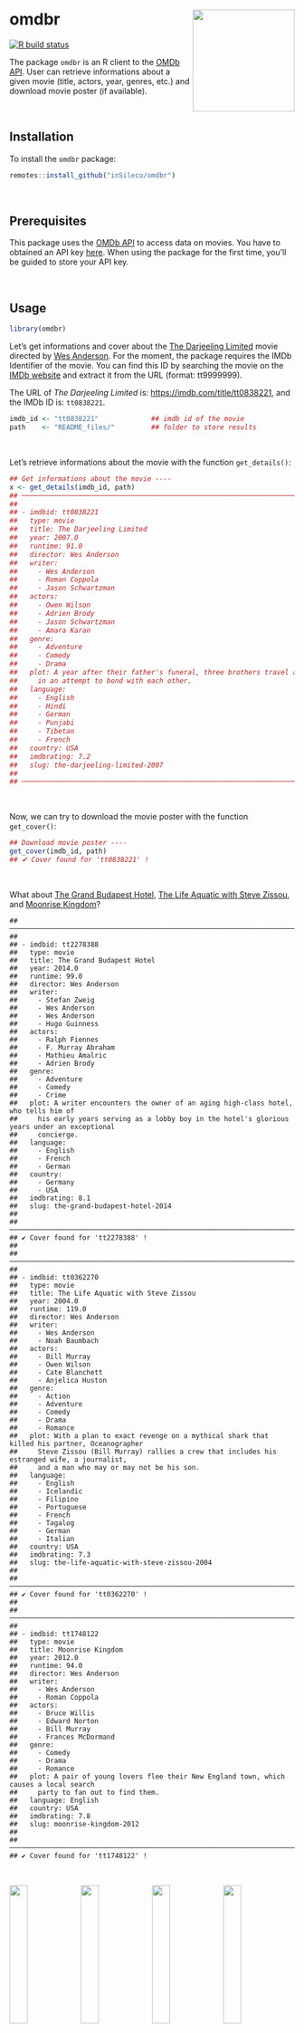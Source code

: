 
<!-- README.md is generated from README.Rmd. Please edit that file -->

# omdbr <img src="man/figures/logo.png" height="180" align="right"/>

<!-- badges: start -->

[![R build
status](https://github.com/inSileco/omdbr/workflows/R-CMD-check/badge.svg)](https://github.com/inSileco/omdbr/actions)
<!-- badges: end -->

The package `omdbr` is an R client to the [OMDb
API](http://www.omdbapi.com). User can retrieve informations about a
given movie (title, actors, year, genres, etc.) and download movie
poster (if available).

<br />

## Installation

To install the `omdbr` package:

``` r
remotes::install_github("inSileco/omdbr")
```

<br />

## Prerequisites

This package uses the [OMDb API](http://www.omdbapi.com) to access data
on movies. You have to obtained an API key
[here](http://www.omdbapi.com/apikey.aspx). When using the package for
the first time, you’ll be guided to store your API key.

<br />

## Usage

``` r
library(omdbr)
```

Let’s get informations and cover about the [The Darjeeling
Limited](https://imdb.com/title/tt0838221) movie directed by [Wes
Anderson](https://en.wikipedia.org/wiki/Wes_Anderson). For the moment,
the package requires the IMDb Identifier of the movie. You can find this
ID by searching the movie on the [IMDb website](https://imdb.com) and
extract it from the URL (format: tt9999999).

The URL of *The Darjeeling Limited* is:
<https://imdb.com/title/tt0838221>, and the IMDb ID is: `tt0838221`.

``` r
imdb_id <- "tt0838221"             ## imdb id of the movie
path    <- "README_files/"         ## folder to store results
```

<br />

Let’s retrieve informations about the movie with the function
`get_details()`:

``` r
## Get informations about the movie ----
x <- get_details(imdb_id, path)
## ────────────────────────────────────────────────────────────────────────────────
## 
## - imdbid: tt0838221
##   type: movie
##   title: The Darjeeling Limited
##   year: 2007.0
##   runtime: 91.0
##   director: Wes Anderson
##   writer:
##     - Wes Anderson
##     - Roman Coppola
##     - Jason Schwartzman
##   actors:
##     - Owen Wilson
##     - Adrien Brody
##     - Jason Schwartzman
##     - Amara Karan
##   genre:
##     - Adventure
##     - Comedy
##     - Drama
##   plot: A year after their father's funeral, three brothers travel across India by train
##     in an attempt to bond with each other.
##   language:
##     - English
##     - Hindi
##     - German
##     - Punjabi
##     - Tibetan
##     - French
##   country: USA
##   imdbrating: 7.2
##   slug: the-darjeeling-limited-2007
## 
## ────────────────────────────────────────────────────────────────────────────────
```

<br />

Now, we can try to download the movie poster with the function
`get_cover()`:

``` r
## Download movie poster ----
get_cover(imdb_id, path)
## ✔ Cover found for 'tt0838221' !
```

<br />

What about [The Grand Budapest Hotel](https://imdb.com/title/tt2278388),
[The Life Aquatic with Steve Zissou](https://imdb.com/title/tt0362270),
and [Moonrise Kingdom](https://www.imdb.com/title/tt1748122)?

    ## ────────────────────────────────────────────────────────────────────────────────
    ## 
    ## - imdbid: tt2278388
    ##   type: movie
    ##   title: The Grand Budapest Hotel
    ##   year: 2014.0
    ##   runtime: 99.0
    ##   director: Wes Anderson
    ##   writer:
    ##     - Stefan Zweig
    ##     - Wes Anderson
    ##     - Wes Anderson
    ##     - Hugo Guinness
    ##   actors:
    ##     - Ralph Fiennes
    ##     - F. Murray Abraham
    ##     - Mathieu Amalric
    ##     - Adrien Brody
    ##   genre:
    ##     - Adventure
    ##     - Comedy
    ##     - Crime
    ##   plot: A writer encounters the owner of an aging high-class hotel, who tells him of
    ##     his early years serving as a lobby boy in the hotel's glorious years under an exceptional
    ##     concierge.
    ##   language:
    ##     - English
    ##     - French
    ##     - German
    ##   country:
    ##     - Germany
    ##     - USA
    ##   imdbrating: 8.1
    ##   slug: the-grand-budapest-hotel-2014
    ## 
    ## ────────────────────────────────────────────────────────────────────────────────
    ## ✔ Cover found for 'tt2278388' !
    ## 
    ## ────────────────────────────────────────────────────────────────────────────────
    ## 
    ## - imdbid: tt0362270
    ##   type: movie
    ##   title: The Life Aquatic with Steve Zissou
    ##   year: 2004.0
    ##   runtime: 119.0
    ##   director: Wes Anderson
    ##   writer:
    ##     - Wes Anderson
    ##     - Noah Baumbach
    ##   actors:
    ##     - Bill Murray
    ##     - Owen Wilson
    ##     - Cate Blanchett
    ##     - Anjelica Huston
    ##   genre:
    ##     - Action
    ##     - Adventure
    ##     - Comedy
    ##     - Drama
    ##     - Romance
    ##   plot: With a plan to exact revenge on a mythical shark that killed his partner, Oceanographer
    ##     Steve Zissou (Bill Murray) rallies a crew that includes his estranged wife, a journalist,
    ##     and a man who may or may not be his son.
    ##   language:
    ##     - English
    ##     - Icelandic
    ##     - Filipino
    ##     - Portuguese
    ##     - French
    ##     - Tagalog
    ##     - German
    ##     - Italian
    ##   country: USA
    ##   imdbrating: 7.3
    ##   slug: the-life-aquatic-with-steve-zissou-2004
    ## 
    ## ────────────────────────────────────────────────────────────────────────────────
    ## ✔ Cover found for 'tt0362270' !
    ## 
    ## ────────────────────────────────────────────────────────────────────────────────
    ## 
    ## - imdbid: tt1748122
    ##   type: movie
    ##   title: Moonrise Kingdom
    ##   year: 2012.0
    ##   runtime: 94.0
    ##   director: Wes Anderson
    ##   writer:
    ##     - Wes Anderson
    ##     - Roman Coppola
    ##   actors:
    ##     - Bruce Willis
    ##     - Edward Norton
    ##     - Bill Murray
    ##     - Frances McDormand
    ##   genre:
    ##     - Comedy
    ##     - Drama
    ##     - Romance
    ##   plot: A pair of young lovers flee their New England town, which causes a local search
    ##     party to fan out to find them.
    ##   language: English
    ##   country: USA
    ##   imdbrating: 7.8
    ##   slug: moonrise-kingdom-2012
    ## 
    ## ────────────────────────────────────────────────────────────────────────────────
    ## ✔ Cover found for 'tt1748122' !

<br />

<p align="center">

<img src="man/figures/logo.png" width="25%" /><img src="man/figures/tt0362270.jpg" width="25%" /><img src="man/figures/tt0838221.jpg" width="25%" /><img src="man/figures/tt1748122.jpg" width="25%" />

</p>

<br />

Results are stored as follow:

``` r
README_files
├── covers
│   ├── tt0362270.jpg
│   ├── tt0838221.jpg
│   ├── tt1748122.jpg
│   └── tt2278388.jpg
└── data
    ├── tt0362270.yml
    ├── tt0838221.yml
    ├── tt1748122.yml
    └── tt2278388.yml

2 directories, 8 files
```

<br />

Let’s import informations on these four movies:

``` r
## Read Movies Details ----
movies <- read_details(path)

movies[ , c("imdbid", "title", "year", "runtime", "imdbrating")]
##      imdbid                              title year runtime imdbrating
## 1 tt0362270 The Life Aquatic with Steve Zissou 2004     119        7.3
## 2 tt0838221             The Darjeeling Limited 2007      91        7.2
## 3 tt1748122                   Moonrise Kingdom 2012      94        7.8
## 4 tt2278388           The Grand Budapest Hotel 2014      99        8.1
```

<br />

:construction\_worker: **This package is still under development and
some other goodies will be available soon\!**
